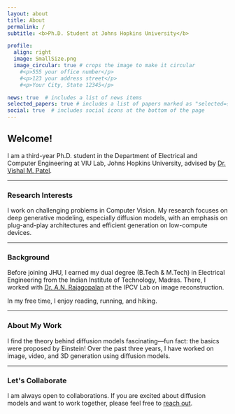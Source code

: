```yaml
---
layout: about
title: About
permalink: /
subtitle: <b>Ph.D. Student at Johns Hopkins University</b>

profile:
  align: right
  image: SmallSize.png
  image_circular: true # crops the image to make it circular
    #<p>555 your office number</p>
    #<p>123 your address street</p>
    #<p>Your City, State 12345</p>

news: true  # includes a list of news items
selected_papers: true # includes a list of papers marked as "selected={true}"
social: true  # includes social icons at the bottom of the page
---
```


## Welcome!

I am a third-year Ph.D. student in the Department of Electrical and Computer Engineering at VIU Lab, Johns Hopkins University, advised by <a href='https://scholar.google.com/citations?user=AkEXTbIAAAAJ&hl=en'>Dr. Vishal M. Patel</a>.

---

### Research Interests

I work on challenging problems in Computer Vision. My research focuses on deep generative modeling, especially diffusion models, with an emphasis on plug-and-play architectures and efficient generation on low-compute devices.

---

### Background

Before joining JHU, I earned my dual degree (B.Tech & M.Tech) in Electrical Engineering from the Indian Institute of Technology, Madras. There, I worked with <a href='https://scholar.google.co.in/citations?user=jXTZEw4AAAAJ&hl=en'>Dr. A.N. Rajagopalan</a> at the IPCV Lab on image reconstruction.

In my free time, I enjoy reading, running, and hiking.

---

### About My Work

I find the theory behind diffusion models fascinating—fun fact: the basics were proposed by Einstein! Over the past three years, I have worked on image, video, and 3D generation using diffusion models.

---

### Let's Collaborate

I am always open to collaborations. If you are excited about diffusion models and want to work together, please feel free to <a href="mailto:ngopala2@jhu.edu">reach out</a>.

<!--A bit about myself. I was initially into analog integrated circuit design, and although it was going well, I did not enjoy it much. That is when I found out about computer vision. A topic that was fun, I was good at and what the world wanted. Moving forward, I found -->

<!-- Coming from a rural village in Kerala, I am extremely grateful to be where I am now. This has been possible because of the guidance of multiple mentors at different phases of my journey, and I want to keep this cycle going. -->

<!-- <span style="color: green;">I am looking for a research scientist position in industry. Please reach out if you think I could be a good fit!</span> -->


<!-- Write your biography here. Tell the world about yourself. Link to your favorite [subreddit](http://reddit.com). You can put a picture in, too. The code is already in, just name your picture `prof_pic.jpg` and put it in the `img/` folder.

Put your address / P.O. box / other info right below your picture. You can also disable any these elements by editing `profile` property of the YAML header of your `_pages/about.md`. Edit `_bibliography/papers.bib` and Jekyll will render your [publications page](/al-folio/publications/) automatically.

Link to your social media connections, too. This theme is set up to use [Font Awesome icons](http://fortawesome.github.io/Font-Awesome/) and [Academicons](https://jpswalsh.github.io/academicons/), like the ones below. Add your Facebook, Twitter, LinkedIn, Google Scholar, or just disable all of them. -->
